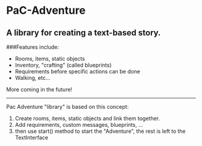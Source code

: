 # PaC-Adventure  

A library for creating a text-based story.
---
###Features include:
- Rooms, items, static objects
- Inventory, "crafting" (called blueprints)
- Requirements before specific actions can be done  
- Walking, etc...

More coming in the future!  

---


Pac Adventure "library" is based on this concept:  

1. Create rooms, items, static objects and link them together.
2. Add requirements, custom messages, blueprints, ...
3. then use start() method to start the "Adventure", the rest is left to the TextInterface